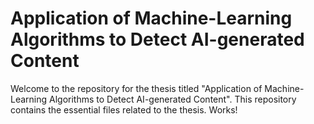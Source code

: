 # Application of Machine-Learning Algorithms to Detect AI-generated Content

Welcome to the repository for the thesis titled "Application of Machine-Learning Algorithms to Detect AI-generated Content". 
This repository contains the essential files related to the thesis.
Works!
